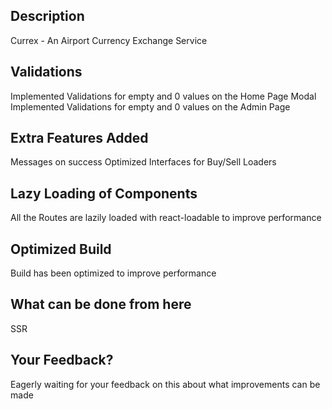 ## Description

Currex - An Airport Currency Exchange Service

## Validations
Implemented Validations for empty and 0 values on the Home Page Modal
Implemented Validations for empty and 0 values on the Admin Page

## Extra Features Added
Messages on success
Optimized Interfaces for Buy/Sell
Loaders

## Lazy Loading of Components
All the Routes are lazily loaded with react-loadable to improve performance

## Optimized Build
Build has been optimized to improve performance


## What can be done from here
SSR

## Your Feedback?
Eagerly waiting for your feedback on this about what improvements can be made